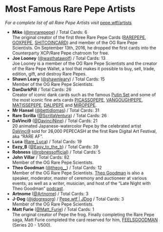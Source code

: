 # Most Famous Rare Pepe Artists

_For a complete list of all Rare Pepe Artists visit_ [pepe.wtf/artists](https://pepe.wtf/artists)

* **Mike** ([@myrarepepe](https://twitter.com/myrarepepe)) / Total Cards: 6\
  The original creator of the first three Rare Pepe Cards ([RAREPEPE](http://rarepepedirectory.com/?p=10), [GOXPEPE](http://rarepepedirectory.com/?p=4), [SHITCOINCARD](http://rarepepedirectory.com/?p=38)) and member of the OG Rare Pepe Scientists. On September 13th, 2016, he dropped the first cards into the Counterparty XCP/Rare Pepe chatroom for free.
* **Joe Looney** ([@wasthatawolf](https://twitter.com/wasthatawolf)) / Total Cards: 13\
  Joe Looney is a member of the OG Rare Pepe Scientists and the creator of the Rare Pepe Wallet, a tool that makes it possible to buy, sell, trade, edition, gift, and destroy Rare Pepes.
* **Shawn Leary** ([@shawnleary](https://twitter.com/shawnleary)) / Total Cards: 15\
  Member of the OG Rare Pepe Scientists.
* **DanDarkPill** / Total Cards: 26\
  Creator of iconic dank cards such as the famous [Putin Set](https://pepe.wtf/sets/Putin-Set) and some of the most iconic fine arts cards [PICASSOPEPE](https://pepe.wtf/asset/PICASSOPEPE), [VANGOUGHPEPE](https://pepe.wtf/asset/VANGOUGHPEPE), [MATISSEPEPE](https://pepe.wtf/asset/MATISSEPEPE), [DALIPEPE](https://pepe.wtf/asset/DALIPEPE) and [MIROPEPE](https://pepe.wtf/asset/MIROPEPE).
* **Mr Hansel** ([@bettidlomas](https://twitter.com/bettidlomas)) / Total Cards: 31
* **Rare Scrilla** ([@ScrillaVentura](https://twitter.com/ScrillaVentura)) / Total Cards: 26
* **DaVinci9** ([@DavinciNine](https://twitter.com/DavinciNine)) / Total Cards: 21\
  20 animated Japanese-watercolor Pepe by the celebrated artist [DaVinci9](https://twitter.com/DavinciNine) sold for 26,000 PEPECASH at the first Rare Digital Art Festival, aka “RARE AF”.
* **Luca** ([Rare\_Luca](https://twitter.com/Rare\_Luca)) / Total Cards: 19
* **Eazy\_B** ([@Easy\_to\_the\_b](https://twitter.com/Easy\_to\_the\_b)) / Total Cards: 39
* **Robness** ([@robnessofficial](https://twitter.com/robnessofficial)) / Total Cards: 5
* **John Villar** / Total Cards: 82\
  Member of the OG Rare Pepe Scientists.
* **Theo Goodman** ([@theog\_\_](https://twitter.com/theog\_\_)) / Total Cards: 12\
  Member of the OG Rare Pepe Scientists. [Theo Goodman](https://theogoodman.com/) is also a speaker, moderator, master of ceremony and auctioneer at various events, as well as a writer, musician, and host of the “Late Night with Theo Goodman” [podcast](https://anchor.fm/theo-goodman).
* **Artnome** ([@Artnome](https://twitter.com/artnome)) / Total Cards: 3
* **J-Dog** ([@jdogresorg](https://twitter.com/jdogresorg)) / [Pepe.wtf | JDog](https://pepe.wtf/artists/JDog) / Total Cards: 3\
  Member of the OG Rare Pepe Scientists.
* **Matt Furie** ([@Matt\_Furie](https://twitter.com/Matt\_Furie)) / Total Cards: 1\
  The original creator of Pepe the frog. Finally completing the Rare Pepe saga, Matt Furie completed the card reserved for him, [FEELSGOODMAN](http://rarepepedirectory.com/?p=4035) (Series 20 - 1/500).
